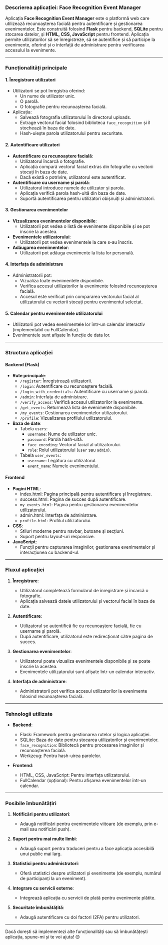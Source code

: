 ### **Descrierea aplicației: Face Recognition Event Manager**

Aplicația **Face Recognition Event Manager** este o platformă web care utilizează recunoașterea facială pentru autentificare și gestionarea evenimentelor. Este construită folosind **Flask** pentru backend, **SQLite** pentru stocarea datelor, și **HTML, CSS, JavaScript** pentru frontend. Aplicația permite utilizatorilor să se înregistreze, să se autentifice și să participe la evenimente, oferind și o interfață de administrare pentru verificarea accesului la evenimente.

---

### **Funcționalități principale**

#### **1. Înregistrare utilizatori**
- Utilizatorii se pot înregistra oferind:
  - Un nume de utilizator unic.
  - O parolă.
  - O fotografie pentru recunoașterea facială.
- Aplicația:
  - Salvează fotografia utilizatorului în directorul uploads.
  - Extrage vectorul facial folosind biblioteca `face_recognition` și îl stochează în baza de date.
  - Hash-uiește parola utilizatorului pentru securitate.

#### **2. Autentificare utilizatori**
- **Autentificare cu recunoaștere facială**:
  - Utilizatorul încarcă o fotografie.
  - Aplicația compară vectorul facial extras din fotografie cu vectorii stocați în baza de date.
  - Dacă există o potrivire, utilizatorul este autentificat.
- **Autentificare cu username și parolă**:
  - Utilizatorul introduce numele de utilizator și parola.
  - Aplicația verifică parola hash-uită din baza de date.
  - Suportă autentificarea pentru utilizatori obișnuiți și administratori.

#### **3. Gestionarea evenimentelor**
- **Vizualizarea evenimentelor disponibile**:
  - Utilizatorii pot vedea o listă de evenimente disponibile și se pot înscrie la acestea.
- **Evenimentele utilizatorului**:
  - Utilizatorii pot vedea evenimentele la care s-au înscris.
- **Adăugarea evenimentelor**:
  - Utilizatorii pot adăuga evenimente la lista lor personală.

#### **4. Interfața de administrare**
- Administratorii pot:
  - Vizualiza toate evenimentele disponibile.
  - Verifica accesul utilizatorilor la evenimente folosind recunoașterea facială.
  - Accesul este verificat prin compararea vectorului facial al utilizatorului cu vectorii stocați pentru evenimentul selectat.

#### **5. Calendar pentru evenimentele utilizatorului**
- Utilizatorii pot vedea evenimentele lor într-un calendar interactiv (implementabil cu FullCalendar).
- Evenimentele sunt afișate în funcție de data lor.

---

### **Structura aplicației**

#### **Backend (Flask)**
- **Rute principale**:
  - `/register`: Înregistrează utilizatorii.
  - `/login`: Autentificare cu recunoaștere facială.
  - `/login_with_credentials`: Autentificare cu username și parolă.
  - `/admin`: Interfața de administrare.
  - `/verify_access`: Verifică accesul utilizatorilor la evenimente.
  - `/get_events`: Returnează lista de evenimente disponibile.
  - `/my_events`: Gestionarea evenimentelor utilizatorului.
  - `/profile`: Vizualizarea profilului utilizatorului.
- **Baza de date**:
  - Tabela `users`:
    - `username`: Nume de utilizator unic.
    - `password`: Parola hash-uită.
    - `face_encoding`: Vectorul facial al utilizatorului.
    - `role`: Rolul utilizatorului (`user` sau `admin`).
  - Tabela `user_events`:
    - `username`: Legătura cu utilizatorul.
    - `event_name`: Numele evenimentului.

#### **Frontend**
- **Pagini HTML**:
  - index.html: Pagina principală pentru autentificare și înregistrare.
  - success.html: Pagina de succes după autentificare.
  - `my_events.html`: Pagina pentru gestionarea evenimentelor utilizatorului.
  - admin.html: Interfața de administrare.
  - `profile.html`: Profilul utilizatorului.
- **CSS**:
  - Stiluri moderne pentru navbar, butoane și secțiuni.
  - Suport pentru layout-uri responsive.
- **JavaScript**:
  - Funcții pentru capturarea imaginilor, gestionarea evenimentelor și interacțiunea cu backend-ul.

---

### **Fluxul aplicației**

1. **Înregistrare**:
   - Utilizatorul completează formularul de înregistrare și încarcă o fotografie.
   - Aplicația salvează datele utilizatorului și vectorul facial în baza de date.

2. **Autentificare**:
   - Utilizatorul se autentifică fie cu recunoaștere facială, fie cu username și parolă.
   - După autentificare, utilizatorul este redirecționat către pagina de succes.

3. **Gestionarea evenimentelor**:
   - Utilizatorul poate vizualiza evenimentele disponibile și se poate înscrie la acestea.
   - Evenimentele utilizatorului sunt afișate într-un calendar interactiv.

4. **Interfața de administrare**:
   - Administratorii pot verifica accesul utilizatorilor la evenimente folosind recunoașterea facială.

---

### **Tehnologii utilizate**

- **Backend**:
  - Flask: Framework pentru gestionarea rutelor și logica aplicației.
  - SQLite: Baza de date pentru stocarea utilizatorilor și evenimentelor.
  - `face_recognition`: Bibliotecă pentru procesarea imaginilor și recunoașterea facială.
  - Werkzeug: Pentru hash-uirea parolelor.

- **Frontend**:
  - HTML, CSS, JavaScript: Pentru interfața utilizatorului.
  - FullCalendar (opțional): Pentru afișarea evenimentelor într-un calendar.

---

### **Posibile îmbunătățiri**

1. **Notificări pentru utilizatori**:
   - Adaugă notificări pentru evenimentele viitoare (de exemplu, prin e-mail sau notificări push).

2. **Suport pentru mai multe limbi**:
   - Adaugă suport pentru traduceri pentru a face aplicația accesibilă unui public mai larg.

3. **Statistici pentru administratori**:
   - Oferă statistici despre utilizatori și evenimente (de exemplu, numărul de participanți la un eveniment).

4. **Integrare cu servicii externe**:
   - Integrează aplicația cu servicii de plată pentru evenimente plătite.

5. **Securitate îmbunătățită**:
   - Adaugă autentificare cu doi factori (2FA) pentru utilizatori.

---

Dacă dorești să implementezi alte funcționalități sau să îmbunătățești aplicația, spune-mi și te voi ajuta! 😊

